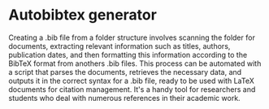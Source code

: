 # Autobibtex generator

Creating a .bib file from a folder structure involves scanning the folder for documents, extracting relevant information such as titles, authors, publication dates, and then formatting this information according to the BibTeX format from anothers .bib files. This process can be automated with a script that parses the documents, retrieves the necessary data, and outputs it in the correct syntax for a .bib file, ready to be used with LaTeX documents for citation management. It's a handy tool for researchers and students who deal with numerous references in their academic work.
